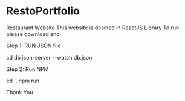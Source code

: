 # RestoPortfolio
Restaurant Website 
This website is desined in ReactJS Library
To run please download and 


Step 1: RUN JSON file 

cd  db
json-server --watch db.json

Step 2: Run NPM

cd ..
npm run


Thank You 
